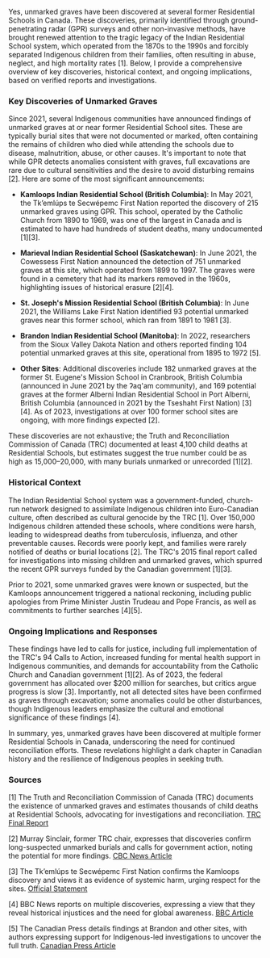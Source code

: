 Yes, unmarked graves have been discovered at several former Residential Schools in Canada. These discoveries, primarily identified through ground-penetrating radar (GPR) surveys and other non-invasive methods, have brought renewed attention to the tragic legacy of the Indian Residential School system, which operated from the 1870s to the 1990s and forcibly separated Indigenous children from their families, often resulting in abuse, neglect, and high mortality rates [1]. Below, I provide a comprehensive overview of key discoveries, historical context, and ongoing implications, based on verified reports and investigations.

### Key Discoveries of Unmarked Graves
Since 2021, several Indigenous communities have announced findings of unmarked graves at or near former Residential School sites. These are typically burial sites that were not documented or marked, often containing the remains of children who died while attending the schools due to disease, malnutrition, abuse, or other causes. It's important to note that while GPR detects anomalies consistent with graves, full excavations are rare due to cultural sensitivities and the desire to avoid disturbing remains [2]. Here are some of the most significant announcements:

- **Kamloops Indian Residential School (British Columbia)**: In May 2021, the Tk’emlúps te Secwépemc First Nation reported the discovery of 215 unmarked graves using GPR. This school, operated by the Catholic Church from 1890 to 1969, was one of the largest in Canada and is estimated to have had hundreds of student deaths, many undocumented [1][3].
  
- **Marieval Indian Residential School (Saskatchewan)**: In June 2021, the Cowessess First Nation announced the detection of 751 unmarked graves at this site, which operated from 1899 to 1997. The graves were found in a cemetery that had its markers removed in the 1960s, highlighting issues of historical erasure [2][4].

- **St. Joseph's Mission Residential School (British Columbia)**: In June 2021, the Williams Lake First Nation identified 93 potential unmarked graves near this former school, which ran from 1891 to 1981 [3].

- **Brandon Indian Residential School (Manitoba)**: In 2022, researchers from the Sioux Valley Dakota Nation and others reported finding 104 potential unmarked graves at this site, operational from 1895 to 1972 [5].

- **Other Sites**: Additional discoveries include 182 unmarked graves at the former St. Eugene's Mission School in Cranbrook, British Columbia (announced in June 2021 by the ʔaq'am community), and 169 potential graves at the former Alberni Indian Residential School in Port Alberni, British Columbia (announced in 2021 by the Tseshaht First Nation) [3][4]. As of 2023, investigations at over 100 former school sites are ongoing, with more findings expected [2].

These discoveries are not exhaustive; the Truth and Reconciliation Commission of Canada (TRC) documented at least 4,100 child deaths at Residential Schools, but estimates suggest the true number could be as high as 15,000–20,000, with many burials unmarked or unrecorded [1][2].

### Historical Context
The Indian Residential School system was a government-funded, church-run network designed to assimilate Indigenous children into Euro-Canadian culture, often described as cultural genocide by the TRC [1]. Over 150,000 Indigenous children attended these schools, where conditions were harsh, leading to widespread deaths from tuberculosis, influenza, and other preventable causes. Records were poorly kept, and families were rarely notified of deaths or burial locations [2]. The TRC's 2015 final report called for investigations into missing children and unmarked graves, which spurred the recent GPR surveys funded by the Canadian government [1][3].

Prior to 2021, some unmarked graves were known or suspected, but the Kamloops announcement triggered a national reckoning, including public apologies from Prime Minister Justin Trudeau and Pope Francis, as well as commitments to further searches [4][5].

### Ongoing Implications and Responses
These findings have led to calls for justice, including full implementation of the TRC's 94 Calls to Action, increased funding for mental health support in Indigenous communities, and demands for accountability from the Catholic Church and Canadian government [1][2]. As of 2023, the federal government has allocated over $200 million for searches, but critics argue progress is slow [3]. Importantly, not all detected sites have been confirmed as graves through excavation; some anomalies could be other disturbances, though Indigenous leaders emphasize the cultural and emotional significance of these findings [4].

In summary, yes, unmarked graves have been discovered at multiple former Residential Schools in Canada, underscoring the need for continued reconciliation efforts. These revelations highlight a dark chapter in Canadian history and the resilience of Indigenous peoples in seeking truth.

### Sources
[1] The Truth and Reconciliation Commission of Canada (TRC) documents the existence of unmarked graves and estimates thousands of child deaths at Residential Schools, advocating for investigations and reconciliation. [TRC Final Report](https://nctr.ca/records/reports/)

[2] Murray Sinclair, former TRC chair, expresses that discoveries confirm long-suspected unmarked burials and calls for government action, noting the potential for more findings. [CBC News Article](https://www.cbc.ca/news/indigenous/residential-school-unmarked-graves-sinclair-1.6514742)

[3] The Tk’emlúps te Secwépemc First Nation confirms the Kamloops discovery and views it as evidence of systemic harm, urging respect for the sites. [Official Statement](https://tkemlups.ca/kirs-update-for-may-27-2021/)

[4] BBC News reports on multiple discoveries, expressing a view that they reveal historical injustices and the need for global awareness. [BBC Article](https://www.bbc.com/news/world-us-canada-57592243)

[5] The Canadian Press details findings at Brandon and other sites, with authors expressing support for Indigenous-led investigations to uncover the full truth. [Canadian Press Article](https://www.ctvnews.ca/canada/researchers-say-they-ve-found-104-potential-unmarked-graves-at-former-manitoba-residential-school-1.5932154)
